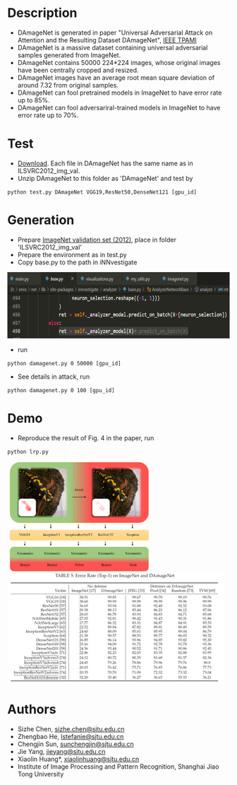 # Description
* DAmageNet is generated in paper "Universal Adversarial Attack on Attention and the Resulting Dataset DAmageNet", [IEEE TPAMI](https://ieeexplore.ieee.org/document/9238430)
* DAmageNet is a massive dataset containing universal adversarial samples generated from ImageNet.
* DAmageNet contains 50000 224*224 images, whose original images have been centrally cropped and resized.
* DAmageNet images have an average root mean square deviation of around 7.32 from original samples.
* DAmageNet can fool pretrained models in ImageNet to have error rate up to 85%.
* DAmageNet can fool adversariral-trained models in ImageNet to have error rate up to 70%.

# Test
* [Download](http://www.pami.sjtu.edu.cn/Show/56/122). Each file in DAmageNet has the same name as in ILSVRC2012_img_val.
* Unzip DAmageNet to this folder as 'DAmageNet' and test by
```
python test.py DAmageNet VGG19,ResNet50,DenseNet121 [gpu_id]
```

# Generation
* Prepare [ImageNet validation set (2012)](http://www.image-net.org), place in folder 'ILSVRC2012_img_val'
* Prepare the environment as in test.py
* Copy base.py to the path in iNNvestigate
<img src="https://github.com/AllenChen1998/DAmageNet/blob/master/demo/change%20in%20iNNvestigate.png" height="150">

* run

```
python damagenet.py 0 50000 [gpu_id]
```
* See details in attack, run

```
python damagenet.py 0 100 [gpu_id]
```

# Demo
* Reproduce the result of Fig. 4 in the paper, run
```
python lrp.py
```

<img src="https://github.com/AllenChen1998/DAmageNet/blob/master/demo/AoA.png" height="250"><img src="https://github.com/AllenChen1998/DAmageNet/blob/master/demo/results.png" height="250">

# Authors
* Sizhe Chen, sizhe.chen@sjtu.edu.cn
* Zhengbao He, lstefanie@sjtu.edu.cn
* Chengjin Sun, sunchengjin@sjtu.edu.cn
* Jie Yang, jieyang@sjtu.edu.cn
* Xiaolin Huang*, xiaolinhuang@sjtu.edu.cn
* Institute of Image Processing and Pattern Recognition, Shanghai Jiao Tong University
